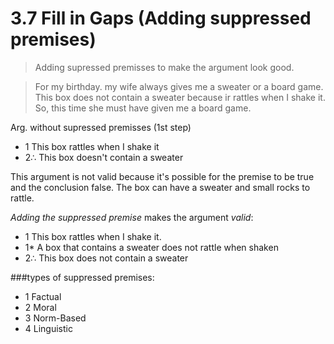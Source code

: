 # 3.7 Fill in Gaps (Adding suppressed premises)

> Adding supressed premisses to make the argument look good.

> For my birthday. my wife always gives me a sweater or a board game.
This box does not contain a sweater because ir rattles when I shake it.
So, this time she must have given me a board game.

Arg. without supressed premisses (1st step)
- 1 This box rattles when I shake it
- 2∴ This box doesn't contain a sweater

This argument is not valid because it's possible for the premise to be true and the conclusion false. The box can have a sweater and small rocks to rattle.

*Adding the suppressed premise* makes the argument *valid*:

- 1 This box rattles when I shake it.
- 1* A box that contains a sweater does not rattle when shaken
- 2∴ This box does not contain a sweater

###types of suppressed premises:
- 1 Factual
- 2 Moral 
- 3 Norm-Based
- 4 Linguistic
